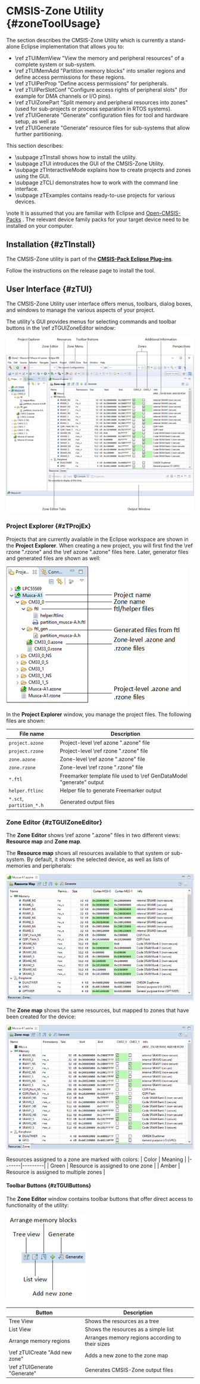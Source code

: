 # CMSIS-Zone Utility {#zoneToolUsage}

The section describes the CMSIS-Zone Utility which is currently a stand-alone Eclipse implementation that allows you to:
 - \ref zTUIMemView "View the memory and peripheral resources" of a complete system or sub-system.
 - \ref zTUIMemAdd "Partition memory blocks" into smaller regions and define access permissions for these regions.
 - \ref zTUIPerProp "Define access permissions" for peripherals.
 - \ref zTUIPerSlotConf "Configure access rights of peripheral slots" (for example for DMA channels or I/O pins).
 - \ref zTUIZonePart "Split memory and peripheral resources into zones" (used for sub-projects or process separation in RTOS systems).
 - \ref zTUIGenerate "Generate" configuration files for tool and hardware setup, as well as
 - \ref zTUIGenerate "Generate" resource files for sub-systems that allow further partitioning.

This section describes:
 - \subpage zTInstall shows how to install the utility.
 - \subpage zTUI introduces the GUI of the CMSIS-Zone Utility.
 - \subpage zTInteractiveMode explains how to create projects and zones using the GUI.
 - \subpage zTCLI demonstrates how to work with the command line interface.
 - \subpage zTExamples contains ready-to-use projects for various devices.

\note
It is assumed that you are familiar with Eclipse and [Open-CMSIS-Packs](https://www.open-cmsis-pack.org/)
. The relevant device family packs for your target device need to be installed on your computer.

## Installation {#zTInstall}

The CMSIS-Zone utility is part of the <a href="https://github.com/ARM-software/cmsis-pack-eclipse/releases/latest" target="_blank"><b>CMSIS-Pack Eclipse Plug-ins</b></a>.

Follow the instructions on the release page to install the tool.

## User Interface {#zTUI}

The CMSIS-Zone Utility user interface offers menus, toolbars, dialog boxes, and windows to manage the various aspects of your project.

The utility's GUI provides menus for selecting commands and toolbar buttons in the \ref zTGUIZoneEditor window:

![CMSIS-Zone Interface](./images/GUI.png)

### Project Explorer {#zTProjEx}

Projects that are currently available in the Eclipse workspace are shown in the **Project Explorer**. When creating a new project, you will first find the \ref rzone ".rzone" and the \ref azone ".azone" files here. Later, generator files and generated files are shown as well:

![Project Explorer window showing a complex project](./images/ProjectExplorerWindow.png)

In the **Project Explorer** window, you manage the project files. The following files are shown:

| File name                      | Description                                                          |
|--------------------------------|----------------------------------------------------------------------|
| `project.azone`                | Project-level \ref azone ".azone" file                               |
| `project.rzone`                | Project-level \ref rzone ".rzone" file                               |
| `zone.azone`                   | Zone-level \ref azone ".azone" file                                  |
| `zone.rzone`                   | Zone-level \ref rzone ".rzone" file                                  |
| `*.ftl`                        | Freemarker template file used to \ref GenDataModel "generate" output |
| `helper.ftlinc`                | Helper file to generate Freemarker output                            |
| `*.sct`, `partition_*.h`       | Generated output files                                               |


### Zone Editor {#zTGUIZoneEditor}

The **Zone Editor** shows \ref azone ".azone" files in two different views: **Resource map** and **Zone map**.

The **Resource map** shows all resources available to that system or sub-system. By default, it shows the selected device, as well as lists of memories and peripherals:

![Resource map](./images/resource_map.png)

The **Zone map** shows the same resources, but mapped to zones that have been created for the device:

![Zone map](./images/zone_map.png)

Resources assigned to a zone are marked with colors:
| Color | Meaning |
|-------|---------|
| Green | Resource is assigned to one zone |
| Amber | Resource is assigned to multiple zones |


#### Toolbar Buttons {#zTGUIButtons}

The **Zone Editor** window contains toolbar buttons that offer direct access to functionality of the utility:

![CMSIS-Zone toolbar](./images/Buttons.png)

| Button                         | Description                                     |
|--------------------------------|-------------------------------------------------|
| Tree View                      | Shows the resources as a tree                   |
| List View                      | Shows the resources as a simple list            |
| Arrange memory regions         | Arranges memory regions according to their sizes |
| \ref zTUICreate "Add new zone" | Adds a new zone to the zone map                 |
| \ref zTUIGenerate "Generate"   | Generates CMSIS-Zone output files               |
